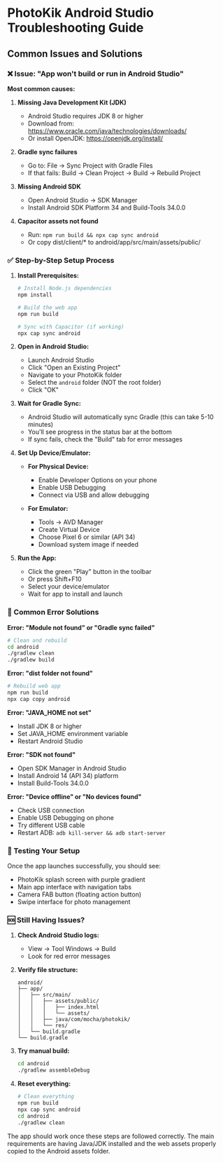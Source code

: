 # PhotoKik Android Studio Troubleshooting Guide

## Common Issues and Solutions

### ❌ Issue: "App won't build or run in Android Studio"

**Most common causes:**

1. **Missing Java Development Kit (JDK)**
   - Android Studio requires JDK 8 or higher
   - Download from: https://www.oracle.com/java/technologies/downloads/
   - Or install OpenJDK: https://openjdk.org/install/

2. **Gradle sync failures**
   - Go to: File → Sync Project with Gradle Files
   - If that fails: Build → Clean Project → Build → Rebuild Project

3. **Missing Android SDK**
   - Open Android Studio → SDK Manager
   - Install Android SDK Platform 34 and Build-Tools 34.0.0

4. **Capacitor assets not found**
   - Run: `npm run build && npx cap sync android`
   - Or copy dist/client/* to android/app/src/main/assets/public/

### ✅ Step-by-Step Setup Process

1. **Install Prerequisites:**
   ```bash
   # Install Node.js dependencies
   npm install
   
   # Build the web app
   npm run build
   
   # Sync with Capacitor (if working)
   npx cap sync android
   ```

2. **Open in Android Studio:**
   - Launch Android Studio
   - Click "Open an Existing Project"
   - Navigate to your PhotoKik folder
   - Select the `android` folder (NOT the root folder)
   - Click "OK"

3. **Wait for Gradle Sync:**
   - Android Studio will automatically sync Gradle (this can take 5-10 minutes)
   - You'll see progress in the status bar at the bottom
   - If sync fails, check the "Build" tab for error messages

4. **Set Up Device/Emulator:**
   - **For Physical Device:**
     - Enable Developer Options on your phone
     - Enable USB Debugging
     - Connect via USB and allow debugging
   
   - **For Emulator:**
     - Tools → AVD Manager
     - Create Virtual Device
     - Choose Pixel 6 or similar (API 34)
     - Download system image if needed

5. **Run the App:**
   - Click the green "Play" button in the toolbar
   - Or press Shift+F10
   - Select your device/emulator
   - Wait for app to install and launch

### 🔧 Common Error Solutions

**Error: "Module not found" or "Gradle sync failed"**
```bash
# Clean and rebuild
cd android
./gradlew clean
./gradlew build
```

**Error: "dist folder not found"**
```bash
# Rebuild web app
npm run build
npx cap copy android
```

**Error: "JAVA_HOME not set"**
- Install JDK 8 or higher
- Set JAVA_HOME environment variable
- Restart Android Studio

**Error: "SDK not found"**
- Open SDK Manager in Android Studio
- Install Android 14 (API 34) platform
- Install Build-Tools 34.0.0

**Error: "Device offline" or "No devices found"**
- Check USB connection
- Enable USB Debugging on phone
- Try different USB cable
- Restart ADB: `adb kill-server && adb start-server`

### 📱 Testing Your Setup

Once the app launches successfully, you should see:
- PhotoKik splash screen with purple gradient
- Main app interface with navigation tabs
- Camera FAB button (floating action button)
- Swipe interface for photo management

### 🆘 Still Having Issues?

1. **Check Android Studio logs:**
   - View → Tool Windows → Build
   - Look for red error messages

2. **Verify file structure:**
   ```
   android/
   ├── app/
   │   ├── src/main/
   │   │   ├── assets/public/
   │   │   │   ├── index.html
   │   │   │   └── assets/
   │   │   ├── java/com/mocha/photokik/
   │   │   └── res/
   │   └── build.gradle
   └── build.gradle
   ```

3. **Try manual build:**
   ```bash
   cd android
   ./gradlew assembleDebug
   ```

4. **Reset everything:**
   ```bash
   # Clean everything
   npm run build
   npx cap sync android
   cd android
   ./gradlew clean
   ```

The app should work once these steps are followed correctly. The main requirements are having Java/JDK installed and the web assets properly copied to the Android assets folder.

